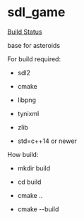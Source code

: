 # sdl_game

[Build Status](https://hub.docker.com/r/andrejlevkovitch/sdl_game/builds/)

base for asteroids

For build required:

- sdl2

- cmake

- libpng

- tynixml

- zlib

- std=c++14 or newer



How build:

- mkdir build

- cd build

- cmake ..

- cmake --build
